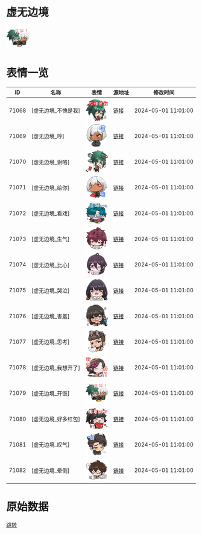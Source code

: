 # 虚无边境

<img src="./cover.png" height="60" alt="cover" />

# 表情一览

|ID|名称|表情|源地址|修改时间|
|----|----|----|----|----|
|71068|[虚无边境_不愧是我]|<img src="./pic/071068_%5B虚无边境_不愧是我%5D.png" height="60" alt="不愧是我"/>|[链接](https://i0.hdslb.com/bfs/garb/7ecdfee1080140abfffb38a1bd1f5b5d7af517fa.png)|2024-05-01 11:01:00|
|71069|[虚无边境_哼]|<img src="./pic/071069_%5B虚无边境_哼%5D.png" height="60" alt="哼"/>|[链接](https://i0.hdslb.com/bfs/garb/8b3d24d62a7a1ac8084efac1d74199b000f9e13b.png)|2024-05-01 11:01:00|
|71070|[虚无边境_谢咯]|<img src="./pic/071070_%5B虚无边境_谢咯%5D.png" height="60" alt="谢咯"/>|[链接](https://i0.hdslb.com/bfs/garb/ab5d1247074bded3c08f3fc830451b8abd1ff401.png)|2024-05-01 11:01:00|
|71071|[虚无边境_给你]|<img src="./pic/071071_%5B虚无边境_给你%5D.png" height="60" alt="给你"/>|[链接](https://i0.hdslb.com/bfs/garb/146f9518e2515b11bbcb414e6bdf59914ec09821.png)|2024-05-01 11:01:00|
|71072|[虚无边境_看戏]|<img src="./pic/071072_%5B虚无边境_看戏%5D.png" height="60" alt="看戏"/>|[链接](https://i0.hdslb.com/bfs/garb/8fedb499d0f3020b3c616c9efa92863717dfdbdc.png)|2024-05-01 11:01:00|
|71073|[虚无边境_生气]|<img src="./pic/071073_%5B虚无边境_生气%5D.png" height="60" alt="生气"/>|[链接](https://i0.hdslb.com/bfs/garb/6f76d96a877dda72d7514e8a85f1d26d1d6b3eb2.png)|2024-05-01 11:01:00|
|71074|[虚无边境_比心]|<img src="./pic/071074_%5B虚无边境_比心%5D.png" height="60" alt="比心"/>|[链接](https://i0.hdslb.com/bfs/garb/f1926f0e4cde82bd1dcc4e0735c0111a7d8f4b19.png)|2024-05-01 11:01:00|
|71075|[虚无边境_哭泣]|<img src="./pic/071075_%5B虚无边境_哭泣%5D.png" height="60" alt="哭泣"/>|[链接](https://i0.hdslb.com/bfs/garb/036e4699e37d2f2337ab3db4b995d99f112e1a35.png)|2024-05-01 11:01:00|
|71076|[虚无边境_害羞]|<img src="./pic/071076_%5B虚无边境_害羞%5D.png" height="60" alt="害羞"/>|[链接](https://i0.hdslb.com/bfs/garb/0b9050b7fe078eb4f8284ab4a92ab752de74b44a.png)|2024-05-01 11:01:00|
|71077|[虚无边境_思考]|<img src="./pic/071077_%5B虚无边境_思考%5D.png" height="60" alt="思考"/>|[链接](https://i0.hdslb.com/bfs/garb/6cde03751ae3a1ba75f495f1b3497c2a293ac6ac.png)|2024-05-01 11:01:00|
|71078|[虚无边境_我想开了]|<img src="./pic/071078_%5B虚无边境_我想开了%5D.png" height="60" alt="我想开了"/>|[链接](https://i0.hdslb.com/bfs/garb/021a89d6ef1b58bb1c33fa489f07039e5fdebbfc.png)|2024-05-01 11:01:00|
|71079|[虚无边境_开饭]|<img src="./pic/071079_%5B虚无边境_开饭%5D.png" height="60" alt="开饭"/>|[链接](https://i0.hdslb.com/bfs/garb/b993ca1a0f17226ce0c5ea02a68f0afdce8064b6.png)|2024-05-01 11:01:00|
|71080|[虚无边境_好多红包]|<img src="./pic/071080_%5B虚无边境_好多红包%5D.png" height="60" alt="好多红包"/>|[链接](https://i0.hdslb.com/bfs/garb/7ae5b5bdc112e5b4f9fcb30064b1011dc019696d.png)|2024-05-01 11:01:00|
|71081|[虚无边境_叹气]|<img src="./pic/071081_%5B虚无边境_叹气%5D.png" height="60" alt="叹气"/>|[链接](https://i0.hdslb.com/bfs/garb/c43d0fbd65c73a088e989e6153c1581e6c4028a3.png)|2024-05-01 11:01:00|
|71082|[虚无边境_晕倒]|<img src="./pic/071082_%5B虚无边境_晕倒%5D.png" height="60" alt="晕倒"/>|[链接](https://i0.hdslb.com/bfs/garb/248d6b61fbb9f21f53a99d4fce0d6a2450b7f6d0.png)|2024-05-01 11:01:00|

# 原始数据

[跳转](./raw.json)


